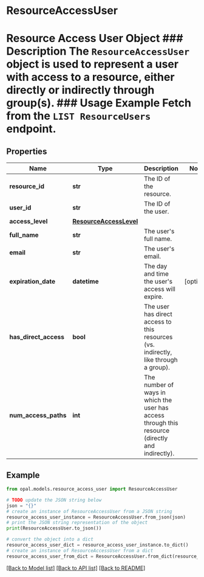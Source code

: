 # ResourceAccessUser

# Resource Access User Object ### Description The `ResourceAccessUser` object is used to represent a user with access to a resource, either directly or indirectly through group(s).  ### Usage Example Fetch from the `LIST ResourceUsers` endpoint.

## Properties

Name | Type | Description | Notes
------------ | ------------- | ------------- | -------------
**resource_id** | **str** | The ID of the resource. | 
**user_id** | **str** | The ID of the user. | 
**access_level** | [**ResourceAccessLevel**](ResourceAccessLevel.md) |  | 
**full_name** | **str** | The user&#39;s full name. | 
**email** | **str** | The user&#39;s email. | 
**expiration_date** | **datetime** | The day and time the user&#39;s access will expire. | [optional] 
**has_direct_access** | **bool** | The user has direct access to this resources (vs. indirectly, like through a group). | 
**num_access_paths** | **int** | The number of ways in which the user has access through this resource (directly and indirectly). | 

## Example

```python
from opal.models.resource_access_user import ResourceAccessUser

# TODO update the JSON string below
json = "{}"
# create an instance of ResourceAccessUser from a JSON string
resource_access_user_instance = ResourceAccessUser.from_json(json)
# print the JSON string representation of the object
print(ResourceAccessUser.to_json())

# convert the object into a dict
resource_access_user_dict = resource_access_user_instance.to_dict()
# create an instance of ResourceAccessUser from a dict
resource_access_user_from_dict = ResourceAccessUser.from_dict(resource_access_user_dict)
```
[[Back to Model list]](../README.md#documentation-for-models) [[Back to API list]](../README.md#documentation-for-api-endpoints) [[Back to README]](../README.md)


